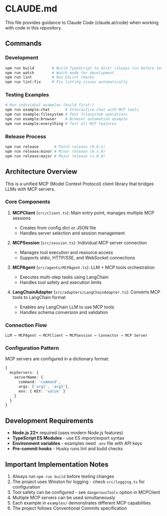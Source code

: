 # CLAUDE.md

This file provides guidance to Claude Code (claude.ai/code) when working with code in this repository.

## Commands

### Development
```bash
npm run build        # Build TypeScript to dist/ (always run before testing)
npm run watch        # Watch mode for development
npm run lint         # Run ESLint checks
npm run lint:fix     # Fix linting issues automatically
```

### Testing Examples
```bash
# Run individual examples (build first!)
npm run example:chat       # Interactive chat with MCP tools
npm run example:filesystem # Test filesystem operations
npm run example:browser    # Browser automation example
npm run example:everything # Test all MCP features
```

### Release Process
```bash
npm run release       # Patch release (0.0.x)
npm run release:minor # Minor release (0.x.0)
npm run release:major # Major release (x.0.0)
```

## Architecture Overview

This is a unified MCP (Model Context Protocol) client library that bridges LLMs with MCP servers.

### Core Components

1. **MCPClient** (`src/client.ts`): Main entry point, manages multiple MCP sessions
   - Creates from config dict or JSON file
   - Handles server selection and session management

2. **MCPSession** (`src/session.ts`): Individual MCP server connection
   - Manages tool execution and resource access
   - Supports stdio, HTTP/SSE, and WebSocket connections

3. **MCPAgent** (`src/agents/MCPAgent.ts`): LLM + MCP tools orchestration
   - Executes multi-step tasks using LangChain
   - Handles tool safety and execution limits

4. **LangChainAdapter** (`src/adapters/LangChainAdapter.ts`): Converts MCP tools to LangChain format
   - Enables any LangChain LLM to use MCP tools
   - Handles schema conversion and validation

### Connection Flow
```
LLM → MCPAgent → MCPClient → MCPSession → Connector → MCP Server
```

### Configuration Pattern
MCP servers are configured in a dictionary format:
```typescript
{
  mcpServers: {
    serverName: { 
      command: 'command',
      args: ['arg1', 'arg2'],
      env: { KEY: 'value' }
    }
  }
}
```

## Development Requirements

- **Node.js 22+** required (uses modern Node.js features)
- **TypeScript ES Modules** - use ES import/export syntax
- **Environment variables** - examples need `.env` file with API keys
- **Pre-commit hooks** - Husky runs lint and build checks

## Important Implementation Notes

1. Always run `npm run build` before testing changes
2. The project uses Winston for logging - check `src/logging.ts` for configuration
3. Tool safety can be configured - see `dangerousTools` option in MCPClient
4. Multiple MCP servers can be used simultaneously
5. Each example in `examples/` demonstrates different MCP capabilities
6. The project follows Conventional Commits specification